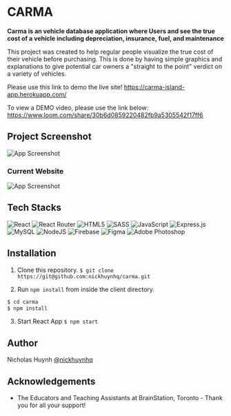 # CARMA

**Carma is an vehicle database application where Users and see the true cost of a vehicle including depreciation, insurance, fuel, and maintenance**

This project was created to help regular people visualize the true cost of their vehicle before purchasing. This is done by having simple graphics and explanations to give potential car owners a "straight to the point" verdict on a variety of vehicles.

Please use this link to demo the live site!
https://carma-island-app.herokuapp.com/

To view a DEMO video, please use the link below:
https://www.loom.com/share/30b6d0859220482fb9a5305542f17ff6

## Project Screenshot

![App Screenshot](https://firebasestorage.googleapis.com/v0/b/carma-95b63.appspot.com/o/carma-mockup.jpg?alt=media&token=d7020ff0-a393-476c-be1d-1d2c99bb06e4)


### Current Website

![App Screenshot](https://firebasestorage.googleapis.com/v0/b/carma-95b63.appspot.com/o/carma-2.jpg?alt=media&token=59472fe5-b0fe-44a4-84ce-d54c4f9b1062)


## Tech Stacks
![React](https://img.shields.io/badge/react-%2320232a.svg?style=for-the-badge&logo=react&logoColor=%2361DAFB)
![React Router](https://img.shields.io/badge/React_Router-CA4245?style=for-the-badge&logo=react-router&logoColor=white)
![HTML5](https://img.shields.io/badge/html5-%23E34F26.svg?style=for-the-badge&logo=html5&logoColor=white)
![SASS](https://img.shields.io/badge/SASS-hotpink.svg?style=for-the-badge&logo=SASS&logoColor=white)
![JavaScript](https://img.shields.io/badge/javascript-%23323330.svg?style=for-the-badge&logo=javascript&logoColor=%23F7DF1E)
![Express.js](https://img.shields.io/badge/express.js-%23404d59.svg?style=for-the-badge&logo=express&logoColor=%2361DAFB)
![MySQL](https://img.shields.io/badge/mysql-%2300f.svg?style=for-the-badge&logo=mysql&logoColor=white)
![NodeJS](https://img.shields.io/badge/node.js-6DA55F?style=for-the-badge&logo=node.js&logoColor=white)
![Firebase](https://img.shields.io/badge/Firebase-039BE5?style=for-the-badge&logo=Firebase&logoColor=white)
![Figma](https://img.shields.io/badge/figma-%23F24E1E.svg?style=for-the-badge&logo=figma&logoColor=white)
![Adobe Photoshop](https://img.shields.io/badge/Adobe%20Photoshop-31A8FF?style=for-the-badge&logo=Adobe%20Photoshop&logoColor=black)




## Installation

1. Clone this repository.
```$ git clone https://git@github.com:nickhuynhq/carma.git```


2. Run `npm install` from inside the client directory.


```bash
$ cd carma
$ npm install
```

3. Start React App
```$ npm start```

## Author

Nicholas Huynh [@nickhuynhq](https://github.com/nickhuynhq)

## Acknowledgements

- The Educators and Teaching Assistants at BrainStation, Toronto - Thank you for all your support!
